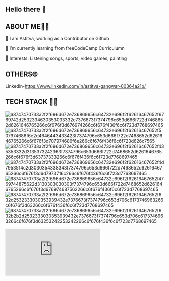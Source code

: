 Hello there 👋
----------------------------------------------------------------------------------------------------------------------------------------------------------------



ABOUT ME👨‍💻
----------------------------------------------------------------------------------------------------------------------------------------------------------------
👀 I am Astitva, working as a Contributor on Github

🌱 I’m currently learning from freeCodeCamp Curriculumn

💞️ Interests: Listening songs, sports, video games, painting

OTHERS🌐
-------------------------------------------------------------------------------------------------------------------------------------------------------------
Linkedin-https://www.linkedin.com/in/astitva-gangwar-00364a21b/

TECH STACK 👨‍💻
-------------------------------------------------------------------------------------------------------------------------------------------------------------
![68747470733a2f2f696d672e736869656c64732e696f2f62616467652f6769742d2532334630353033332e7376673f7374796c653d666f722d7468652d6261646765266c6f676f3d676974266c6f676f436f6c6f723d7768697465](https://user-images.githubusercontent.com/113434018/208853273-b7a3891a-1fcf-4bd1-ac7d-68d22d1a1403.svg)
![68747470733a2f2f696d672e736869656c64732e696f2f62616467652f507974686f6e2d4646443433423f7374796c653d666f722d7468652d6261646765266c6f676f3d707974686f6e266c6f676f436f6c6f723d626c7565](https://user-images.githubusercontent.com/113434018/208853791-2ac87439-d534-4763-bc3d-3c36d2b5713a.svg)
![68747470733a2f2f696d672e736869656c64732e696f2f62616467652f435353332d3135373242363f7374796c653d666f722d7468652d6261646765266c6f676f3d63737333266c6f676f436f6c6f723d7768697465](https://user-images.githubusercontent.com/113434018/208853809-42f82a94-cee9-46c7-a05a-d69a5963e5e0.svg)
![68747470733a2f2f696d672e736869656c64732e696f2f62616467652f4d7953514c2d3030354338343f7374796c653d666f722d7468652d6261646765266c6f676f3d6d7973716c266c6f676f436f6c6f723d7768697465](https://user-images.githubusercontent.com/113434018/208853830-97c9a5f3-7791-4e30-bb92-64e70f97870f.svg)
![68747470733a2f2f696d672e736869656c64732e696f2f62616467652f4769744875622d3130303030303f7374796c653d666f722d7468652d6261646765266c6f676f3d676974687562266c6f676f436f6c6f723d7768697465](https://user-images.githubusercontent.com/113434018/208854479-1ec15ad5-290d-4f7b-a8ba-eada337e7d82.svg)
![68747470733a2f2f696d672e736869656c64732e696f2f62616467652f632d2532333030353939432e7376673f7374796c653d706c6173746963266c6f676f3d63266c6f676f436f6c6f723d7768697465](https://user-images.githubusercontent.com/113434018/219009479-2800d0f4-c03b-47b9-a405-6bf90bae3439.svg)
![68747470733a2f2f696d672e736869656c64732e696f2f62616467652f632b2b2d2532333030353939432e7376673f7374796c653d706c6173746963266c6f676f3d63253242253242266c6f676f436f6c6f723d7768697465](https://user-images.githubusercontent.com/113434018/219009513-24c7dfde-8fce-476f-893a-ac2da7295647.svg)

[![Readme Card](https://github.com/astitva0011/astitva0011/blob/main/README.md)](https://github.com/anuraghazra/github-readme-stats)

